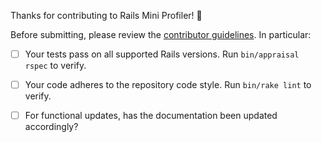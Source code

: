 Thanks for contributing to Rails Mini Profiler! 🎉

Before submitting, please review the [contributor guidelines](/CONTRIBUTING.md). In particular:

- [ ] Your tests pass on all supported Rails versions. Run `bin/appraisal rspec` to verify.
- [ ] Your code adheres to the repository code style. Run `bin/rake lint` to verify.
- [ ] For functional updates, has the documentation been updated accordingly?

